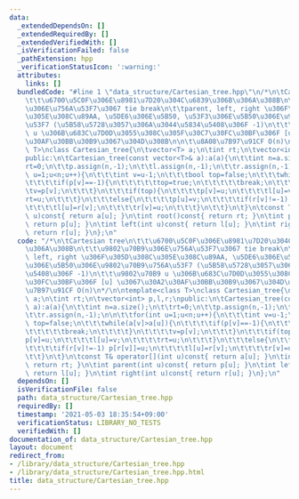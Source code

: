 ```yaml
---
data:
  _extendedDependsOn: []
  _extendedRequiredBy: []
  _extendedVerifiedWith: []
  _isVerificationFailed: false
  _pathExtension: hpp
  _verificationStatusIcon: ':warning:'
  attributes:
    links: []
  bundledCode: "#line 1 \"data_structure/Cartesian_tree.hpp\"\n/*\n\tCartesian tree\n\
    \t\t\u6700\u5C0F\u306E\u8981\u7D20\u304C\u6839\u306B\u306A\u308B\n\t\t\u9802\u70B9\
    \u306E\u756A\u53F7\u3067 tie break\n\t\tparent, left, right \u306F\u305D\u308C\
    \u305E\u308C\u89AA, \u5DE6\u306E\u5B50, \u53F3\u306E\u5B50\u306E\u9802\u70B9\u756A\
    \u53F7 (\u5B58\u5728\u3057\u306A\u3044\u5834\u5408\u306F -1)\n\t\t\u9802\u70B9\
    \ u \u306B\u683C\u7D0D\u3055\u308C\u305F\u30C7\u30FC\u30BF\u306F [u] \u3067\u30A2\
    \u30AF\u30BB\u30B9\u3067\u304D\u308B\n\n\t\u8A08\u7B97\u91CF O(n)\n*/\n\ntemplate<class\
    \ T>\nclass Cartesian_tree{\n\tvector<T> a;\n\tint rt;\n\tvector<int> p,l,r;\n\
    public:\n\tCartesian_tree(const vector<T>& a):a(a){\n\t\tint n=a.size();\n\t\t\
    rt=0;\n\t\tp.assign(n,-1);\n\t\tl.assign(n,-1);\n\t\tr.assign(n,-1);\n\n\t\tfor(int\
    \ u=1;u<n;u++){\n\t\t\tint v=u-1;\n\t\t\tbool top=false;\n\t\t\twhile(a[v]>a[u]){\n\
    \t\t\t\tif(p[v]==-1){\n\t\t\t\t\ttop=true;\n\t\t\t\t\tbreak;\n\t\t\t\t}\n\t\t\t\
    \tv=p[v];\n\t\t\t}\n\t\t\tif(top){\n\t\t\t\tp[v]=u;\n\t\t\t\tl[u]=v;\n\t\t\t\t\
    rt=u;\n\t\t\t}\n\t\t\telse{\n\t\t\t\tp[u]=v;\n\t\t\t\tif(r[v]!=-1) p[r[v]]=u;\n\
    \t\t\t\tl[u]=r[v];\n\t\t\t\tr[v]=u;\n\t\t\t}\n\t\t}\n\t}\n\tconst T& operator[](int\
    \ u)const{ return a[u]; }\n\tint root()const{ return rt; }\n\tint parent(int u)const{\
    \ return p[u]; }\n\tint left(int u)const{ return l[u]; }\n\tint right(int u)const{\
    \ return r[u]; }\n};\n"
  code: "/*\n\tCartesian tree\n\t\t\u6700\u5C0F\u306E\u8981\u7D20\u304C\u6839\u306B\
    \u306A\u308B\n\t\t\u9802\u70B9\u306E\u756A\u53F7\u3067 tie break\n\t\tparent,\
    \ left, right \u306F\u305D\u308C\u305E\u308C\u89AA, \u5DE6\u306E\u5B50, \u53F3\
    \u306E\u5B50\u306E\u9802\u70B9\u756A\u53F7 (\u5B58\u5728\u3057\u306A\u3044\u5834\
    \u5408\u306F -1)\n\t\t\u9802\u70B9 u \u306B\u683C\u7D0D\u3055\u308C\u305F\u30C7\
    \u30FC\u30BF\u306F [u] \u3067\u30A2\u30AF\u30BB\u30B9\u3067\u304D\u308B\n\n\t\u8A08\
    \u7B97\u91CF O(n)\n*/\n\ntemplate<class T>\nclass Cartesian_tree{\n\tvector<T>\
    \ a;\n\tint rt;\n\tvector<int> p,l,r;\npublic:\n\tCartesian_tree(const vector<T>&\
    \ a):a(a){\n\t\tint n=a.size();\n\t\trt=0;\n\t\tp.assign(n,-1);\n\t\tl.assign(n,-1);\n\
    \t\tr.assign(n,-1);\n\n\t\tfor(int u=1;u<n;u++){\n\t\t\tint v=u-1;\n\t\t\tbool\
    \ top=false;\n\t\t\twhile(a[v]>a[u]){\n\t\t\t\tif(p[v]==-1){\n\t\t\t\t\ttop=true;\n\
    \t\t\t\t\tbreak;\n\t\t\t\t}\n\t\t\t\tv=p[v];\n\t\t\t}\n\t\t\tif(top){\n\t\t\t\t\
    p[v]=u;\n\t\t\t\tl[u]=v;\n\t\t\t\trt=u;\n\t\t\t}\n\t\t\telse{\n\t\t\t\tp[u]=v;\n\
    \t\t\t\tif(r[v]!=-1) p[r[v]]=u;\n\t\t\t\tl[u]=r[v];\n\t\t\t\tr[v]=u;\n\t\t\t}\n\
    \t\t}\n\t}\n\tconst T& operator[](int u)const{ return a[u]; }\n\tint root()const{\
    \ return rt; }\n\tint parent(int u)const{ return p[u]; }\n\tint left(int u)const{\
    \ return l[u]; }\n\tint right(int u)const{ return r[u]; }\n};\n"
  dependsOn: []
  isVerificationFile: false
  path: data_structure/Cartesian_tree.hpp
  requiredBy: []
  timestamp: '2021-05-03 18:35:54+09:00'
  verificationStatus: LIBRARY_NO_TESTS
  verifiedWith: []
documentation_of: data_structure/Cartesian_tree.hpp
layout: document
redirect_from:
- /library/data_structure/Cartesian_tree.hpp
- /library/data_structure/Cartesian_tree.hpp.html
title: data_structure/Cartesian_tree.hpp
---
```

